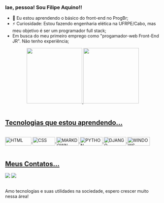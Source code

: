 ### Iae, pessoa! Sou Filipe Aquino!! <br>

- 🌱 Eu estou aprendendo o básico do front-end no  ProgBr;
- ⚡ Curiosidade: Estou fazendo engenharia elética na UFRPE/Cabo, mas meu objetivo é ser um programador full stack; <br>
- Em busca do meu primeiro emprego como "progamador-web Front-End JR". Não tenho experiência;

<div align="center">
  <a href="https://github.com/filipeaquino">
  <img height="180em" src="https://github-readme-stats.vercel.app/api?username=filipeaquino&show_icons=true&theme=github_dark&include_all_commits=true&count_private=true"/>
  <img height="180em" src="https://github-readme-stats.vercel.app/api/top-langs/?username=filipeaquino&layout=compact&langs_count=7&theme=cobalt2"/>
</div> <br>
  
  ## Tecnologias que estou aprendendo...
  
<div style="display: inline_block"><br>
  <img align="center" alt="HTML" height="28" width="85" src="https://img.shields.io/badge/HTML5-E34F26?style=for-the-badge&logo=html5&logoColor=white">
  <img align="center" alt="CSS" height="28" width="73" src="https://img.shields.io/badge/CSS3-1572B6?style=for-the-badge&logo=css3&logoColor=white">
  <img align="center" alt="MARKDOWN" height="28" width="73" src="https://img.shields.io/badge/Markdown-000000?style=for-the-badge&logo=markdown&logoColor=white">
  <img align="center" alt="PYTHON" height="28" width="73" src="https://img.shields.io/badge/Python-14354C?style=for-the-badge&logo=python&logoColor=white">
  <img align="center" alt="DJANGO" height="28" width="73" src="https://img.shields.io/badge/Django-092E20?style=for-the-badge&logo=django&logoColor=white">
  <img align="center" alt="WINDOWS" height="28" width="73" src="https://img.shields.io/badge/Windows-0078D6?style=for-the-badge&logo=windows&logoColor=white">
  
</div> <br>
  
  ## Meus Contatos... <br>
 
<div> 
  <a href="https://instagram.com/filipe_aquino11" target="_blank"><img src="https://img.shields.io/badge/Instagram-E4405F?style=for-the-badge&logo=instagram&logoColor=white" target="_blank"></a>
  <a href="https://www.linkedin.com/in/filipeaquino11/" target="_blank"><img src="https://img.shields.io/badge/LinkedIn-0077B5?style=for-the-badge&logo=linkedin&logoColor=white"></a>
</div> <br>
  
  Amo tecnologias e suas utilidades na sociedade, espero crescer muito nessa área!
